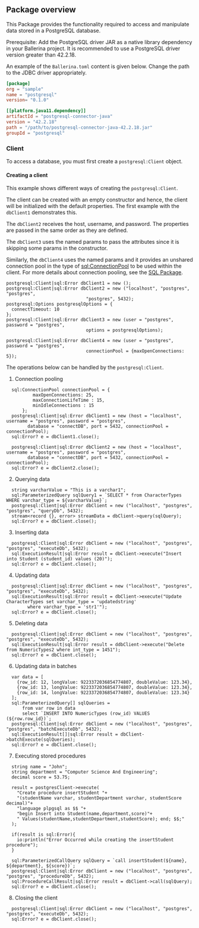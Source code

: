 ## Package overview

This Package provides the functionality required to access and manipulate data stored in a PostgreSQL database.

Prerequisite: Add the PostgreSQL driver JAR as a native library dependency in your Ballerina project. It is recommended to use a PostgreSQL driver version greater than 42.2.18.

An example of the `Ballerina.toml` content is given below. Change the path to the JDBC driver appropriately.

```toml
[package]
org = "sample"
name = "postgresql"
version= "0.1.0"

[[platform.java11.dependency]]
artifactId = "postgresql-connector-java"
version = "42.2.18"
path = "/path/to/postgresql-connector-java-42.2.18.jar"
groupId = "postgresql"
``` 

### Client
To access a database, you must first create a 
`postgresql:Client` object. 

#### Creating a client
This example shows different ways of creating the `postgresql:Client`. 

The client can be created with an empty constructor and hence, the client will be initialized with the default properties. 
The first example with the `dbClient1` demonstrates this.

The `dbClient2` receives the host, username, and password. The properties are passed in the same order as they are defined. 

The `dbClient3` uses the named params to pass the attributes since it is skipping some params in the constructor. 


Similarly, the `dbClient4` uses the named params and it provides an unshared connection pool in the type of 
[sql:ConnectionPool](https://ballerina.io/learn/api-docs/ballerina/#/sql/records/ConnectionPool) 
to be used within the client. 
For more details about connection pooling, see the [SQL Package](https://ballerina.io/learn/api-docs/ballerina/#/sql).

```ballerina
postgresql:Client|sql:Error dbClient1 = new ();
postgresql:Client|sql:Error dbClient2 = new ("localhost", "postgres", "postgres", 
                              "postgres", 5432);
postgresql:Options postgresqlOptions = {
  connectTimeout: 10
};
postgresql:Client|sql:Error dbClient3 = new (user = "postgres", password = "postgres",
                              options = postgresqlOptions);
                              
postgresql:Client|sql:Error dbClient4 = new (user = "postgres", password = "postgres",
                              connectionPool = {maxOpenConnections: 5});
```
The operations below can be handled by the `postgresql:Client`.

1. Connection pooling
```
  sql:ConnectionPool connectionPool = {
          maxOpenConnections: 25,
          maxConnectionLifeTime : 15,
          minIdleConnections : 15
      };
  postgresql:Client|sql:Error dbClient1 = new (host = "localhost", username = "postgres", password = "postgres",      
        database = "connectDB", port = 5432, connectionPool = connectionPool);
  sql:Error? e = dbClient1.close();

  postgresql:Client|sql:Error dbClient2 = new (host = "localhost", username = "postgres", password = "postgres",
        database = "connectDB", port = 5432, connectionPool = connectionPool);
  sql:Error? e = dbClient2.close();
```
2. Querying data
```
  string varcharValue = "This is a varchar1";
  sql:ParameterizedQuery sqlQuery1 = `SELECT * from CharacterTypes WHERE varchar_type = ${varcharValue}`;
  postgresql:Client|sql:Error dbClient = new ("localhost", "postgres", "postgres", "queryDb", 5432);
  stream<record {}, error> streamData = dbClient->query(sqlQuery);
  sql:Error? e = dbClient.close();
```
3. Inserting data
```
  postgresql:Client|sql:Error dbClient = new ("localhost", "postgres", "postgres", "executeDb", 5432);
  sql:ExecutionResult|sql:Error result = dbClient->execute("Insert into Student (student_id) values (20)");
  sql:Error? e = dbClient.close();
```
4. Updating data
```
  postgresql:Client|sql:Error dbClient = new ("localhost", "postgres", "postgres", "executeDb", 5432);
  sql:ExecutionResult|sql:Error result = dbClient->execute("Update CharacterTypes set varchar_type = 'updatedstring' 
        where varchar_type = 'str1'");
  sql:Error? e = dbClient.close();
```
5. Deleting data
```
  postgresql:Client|sql:Error dbClient = new ("localhost", "postgres", "postgres", "executeDb", 5432);
  sql:ExecutionResult|sql:Error result = ddbClient->execute("Delete from NumericTypes2 where int_type = 1451");
  sql:Error? e = dbClient.close();
```
6. Updating data in batches
```
  var data = [
    {row_id: 12, longValue: 9223372036854774807, doubleValue: 123.34},
    {row_id: 13, longValue: 9223372036854774807, doubleValue: 123.34},
    {row_id: 14, longValue: 9223372036854774807, doubleValue: 123.34}
  ];
  sql:ParameterizedQuery[] sqlQueries =
      from var row in data
      select `INSERT INTO NumericTypes (row_id) VALUES (${row.row_id})`;
  postgresql:Client|sql:Error dbClient = new ("localhost", "postgres", "postgres", "batchExecuteDb", 5432);
  sql:ExecutionResult[]|sql:Error result = dbClient->batchExecute(sqlQueries);
  sql:Error? e = dbClient.close();

```
7. Executing stored procedures
```
  string name = "John";
  string department = "Computer Science And Engineering";
  decimal score = 53.75;
  
  result = postgresClient->execute(
    "Create procedure insertStudent "+
    "(studentName varchar, studentDepartment varchar, studentScore decimal)"+
    "language plpgsql as $$ "+
    "begin Insert into Student(name,department,score)"+
    " Values(studentName,studentDepartment,studentScore); end; $$;"
  );
  
  if(result is sql:Error){
    io:println("Error Occurred while creating the insertStudent procedure");
  }
  
  sql:ParameterizedCallQuery sqlQuery = `call insertStudent(${name}, ${department}, ${score})`;
  postgresql:Client|sql:Error dbClient = new ("localhost", "postgres", "postgres", "procedureDb", 5432);
  sql:ProcedureCallResult|sql:Error result = dbClient->call(sqlQuery);
  sql:Error? e = dbClient.close();
```
8. Closing the client
```
  postgresql:Client|sql:Error dbClient = new ("localhost", "postgres", "postgres", "executeDb", 5432);
  sql:Error? e = dbClient.close();
```
